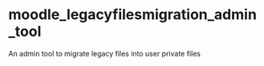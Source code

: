 # moodle_legacyfilesmigration_admin_tool
An admin tool to migrate legacy files into user private files
